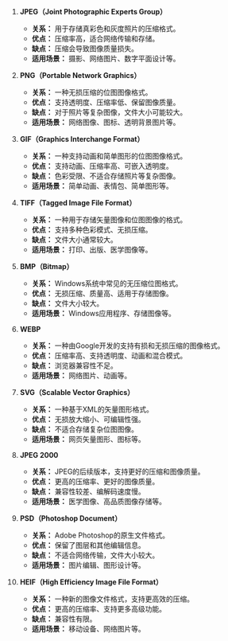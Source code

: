 1. **JPEG（Joint Photographic Experts Group）**
    - **关系：** 用于存储真彩色和灰度照片的压缩格式。
    - **优点：** 压缩率高，适合网络传输和存储。
    - **缺点：** 压缩会导致图像质量损失。
    - **适用场景：** 摄影、网络图片、数字平面设计等。

2. **PNG（Portable Network Graphics）**
    - **关系：** 一种无损压缩的位图图像格式。
    - **优点：** 支持透明度、压缩率低、保留图像质量。
    - **缺点：** 对于照片等复杂图像，文件大小可能较大。
    - **适用场景：** 网络图像、图标、透明背景图片等。

3. **GIF（Graphics Interchange Format）**
    - **关系：** 一种支持动画和简单图形的位图图像格式。
    - **优点：** 支持动画、压缩率高、可嵌入透明度。
    - **缺点：** 色彩受限、不适合存储照片等复杂图像。
    - **适用场景：** 简单动画、表情包、简单图形等。

4. **TIFF（Tagged Image File Format）**
    - **关系：** 一种用于存储矢量图像和位图图像的格式。
    - **优点：** 支持多种色彩模式、无损压缩。
    - **缺点：** 文件大小通常较大。
    - **适用场景：** 打印、出版、医学图像等。

5. **BMP（Bitmap）**
    - **关系：** Windows系统中常见的无压缩位图格式。
    - **优点：** 无损压缩、质量高、适用于存储图像。
    - **缺点：** 文件大小较大。
    - **适用场景：** Windows应用程序、存储图像等。

6. **WEBP**
    - **关系：** 一种由Google开发的支持有损和无损压缩的图像格式。
    - **优点：** 压缩率高、支持透明度、动画和混合模式。
    - **缺点：** 浏览器兼容性不足。
    - **适用场景：** 网络图片、动画等。

7. **SVG（Scalable Vector Graphics）**
    - **关系：** 一种基于XML的矢量图形格式。
    - **优点：** 无损放大缩小、可编辑性强。
    - **缺点：** 不适合存储复杂位图图像。
    - **适用场景：** 网页矢量图形、图标等。

8. **JPEG 2000**
    - **关系：** JPEG的后续版本，支持更好的压缩和图像质量。
    - **优点：** 更高的压缩率、更好的图像质量。
    - **缺点：** 兼容性较差、编解码速度慢。
    - **适用场景：** 医学图像、高品质图像存储等。

9. **PSD（Photoshop Document）**
    - **关系：** Adobe Photoshop的原生文件格式。
    - **优点：** 保留了图层和其他编辑信息。
    - **缺点：** 不适合网络传输，文件大小较大。
    - **适用场景：** 图片编辑、图形设计等。

10. **HEIF（High Efficiency Image File Format）**
    - **关系：** 一种新的图像文件格式，支持更高效的压缩。
    - **优点：** 更高的压缩率、支持更多高级功能。
    - **缺点：** 兼容性有限。
    - **适用场景：** 移动设备、网络图片等。